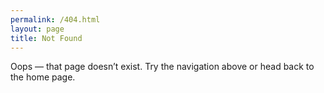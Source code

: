 ```yaml
---
permalink: /404.html
layout: page
title: Not Found
---
```


Oops — that page doesn’t exist. Try the navigation above or head back to the home page.

